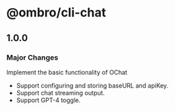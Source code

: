 # @ombro/cli-chat

## 1.0.0

### Major Changes

Implement the basic functionality of OChat

- Support configuring and storing baseURL and apiKey.
- Support chat streaming output.
- Support GPT-4 toggle.
